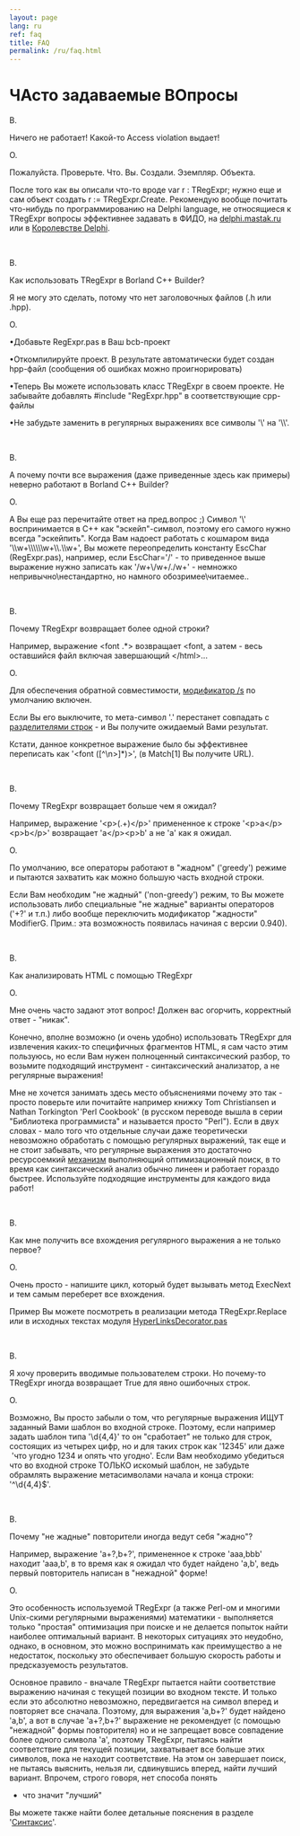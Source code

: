 ```yaml
---
layout: page
lang: ru
ref: faq
title: FAQ
permalink: /ru/faq.html
---
```


ЧАсто задаваемые ВОпросы
========================

В.

Ничего не работает! Какой-то Access violation выдает!

О.

Пожалуйста. Проверьте. Что. Вы. Создали. Эземпляр. Объекта.

После того как вы описали что-то вроде var r : TRegExpr; нужно еще и сам
объект создать r := TRegExpr.Create. Рекомендую вообще почитать
что-нибудь по программированию на Delphi language, не относящиеся к
TRegExpr вопросы эффективнее задавать в ФИДО, на
[delphi.mastak.ru](http://delphi.mastak.ru/) или в [Королевстве
Delphi](http://delphi.vitpc.com/).

 

В.

Как использовать TRegExpr в Borland C++ Builder?

Я не могу это сделать, потому что нет заголовочных файлов (.h или .hpp).

О.

•Добавьте RegExpr.pas в Ваш bcb-проект

•Откомпилируйте проект. В результате автоматически будет создан hpp-файл
(сообщения об ошибках можно проигнорировать)

•Теперь Вы можете использовать класс TRegExpr в своем проекте. Не
забывайте добавлять \#include "RegExpr.hpp" в соответствующие cpp-файлы

•Не забудьте заменить в регулярных выражениях все символы '\\' на
'\\\\'.

 

В.

А почему почти все выражения (даже приведенные здесь как примеры)
неверно работают в Borland C++ Builder?

О.

А Вы еще раз перечитайте ответ на пред.вопрос ;) Символ '\\'
воспринимается в C++ как "эскейп"-символ, поэтому его самого нужно
всегда "эскейпить". Когда Вам надоест работать с кошмаром вида
'\\\\w+\\\\\\\\\\\\w+\\\\.\\\\w+', Вы можете переопределить константу
EscChar (RegExpr.pas), например, если EscChar='/' - то приведенное выше
выражение нужно записать как '/w+\\/w+/./w+' - немножко
непривычно\\нестандартно, но намного обозримее\\читаемее..

 

В.

Почему TRegExpr возвращает более одной строки?

Например, выражение &lt;font .\*&gt; возвращает &lt;font, а затем - весь
оставшийся файл включая завершающий &lt;/html&gt;...

О.

Для обеспечения обратной совместимости, [модификатор
/s](#regexp_syntax.html#modifier_s) по умолчанию включен.

Если Вы его выключите, то мета-символ '.' перестанет совпадать с
[разделителями строк](#regexp_syntax.html#syntax_line_separators) - и Вы
получите ожидаемый Вами результат.

Кстати, данное конкретное выражение было бы эффективнее переписать как
'&lt;font (\[^\\n&gt;\]\*)&gt;', (в Match\[1\] Вы получите URL).

 

В.

Почему TRegExpr возвращает больше чем я ожидал?

Например, выражение '&lt;p&gt;(.+)&lt;/p&gt;' примененное к строке
'&lt;p&gt;a&lt;/p&gt;&lt;p&gt;b&lt;/p&gt;' возвращает
'a&lt;/p&gt;&lt;p&gt;b' а не 'a' как я ожидал.

О.

По умолчанию, все операторы работают в "жадном" ('greedy') режиме и
пытаются захватить как можно большую часть входной строки.

Если Вам необходим "не жадный" ('non-greedy') режим, то Вы можете
использовать либо специальные "не жадные" варианты операторов ('+?' и
т.п.) либо вообще переключить модификатор "жадности" ModifierG. Прим.:
эта возможность появилась начиная с версии 0.940).

 

В.

Как анализировать HTML с помощью TRegExpr

О.

Мне очень часто задают этот вопрос! Должен вас огорчить, корректный
ответ - "никак".

Конечно, вполне возможно (и очень удобно) использовать TRegExpr для
извлечения каких-то специфичных фрагментов HTML, я сам часто этим
пользуюсь, но если Вам нужен полноценный синтаксический разбор, то
возьмите подходящий инструмент - синтаксический анализатор, а не
регулярные выражения!

Мне не хочется занимать здесь место объяснениями почему это так - просто
поверьте или почитайте например книжку Tom Christiansen и Nathan
Torkington 'Perl Cookbook' (в русском переводе вышла в серии "Библиотека
программиста" и называется просто "Perl"). Если в двух словах - мало
того что отдельные случаи даже теоретически невозможно обработать с
помощью регулярных выражений, так еще и не стоит забывать, что
регулярные выражения это достаточно ресурсоемкий
[механизм](#regexp_syntax.html#mechanism) выполняющий оптимизационный
поиск, в то время как синтаксический анализ обычно линеен и работает
гораздо быстрее. Используйте подходящие инструменты для каждого вида
работ!

 

В.

Как мне получить все вхождения регулярного выражения а не только первое?

О.

Очень просто - напишите цикл, который будет вызывать метод ExecNext и
тем самым переберет все вхождения.

Пример Вы можете посмотреть в реализации метода TRegExpr.Replace или в
исходных текстах модуля
[HyperLinksDecorator.pas](#hyperlinksdecorator.html)

 

В.

Я хочу проверить вводимые пользователем строки. Но почему-то TRegExpr
иногда возвращает True для явно ошибочных строк.

О.

Возможно, Вы просто забыли о том, что регулярные выражения ИЩУТ заданный
Вами шаблон во входной строке. Поэтому, если например задать шаблон типа
'\\d{4,4}' то он "сработает" не только для строк, состоящих из четырех
цифр, но и для таких строк как '12345' или даже  'что угодно 1234 и
опять что угодно'. Если Вам необходимо убедиться что во входной строке
ТОЛЬКО искомый шаблон, не забудьте обрамлять выражение метасимволами
начала и конца строки: '^\\d{4,4}$'.

 

В.

Почему "не жадные" повторители иногда ведут себя "жадно"?

Например, выражение 'a+?,b+?', примененное к строке 'aaa,bbb' находит
'aaa,b', в то время как я ожидал что будет найдено 'a,b', ведь первый
повторитель написан в "нежадной" форме!

О.

Это особенность используемой TRegExpr (а также Perl-ом и многими
Unix-скими регулярными выражениями) математики - выполняется только
"простая" оптимизация при поиске и не делается попыток найти наиболее
оптимальный вариант. В некоторых ситуациях это неудобно, однако, в
основном, это можно воспринимать как преимущество а не недостаток,
поскольку это обеспечивает большую скорость работы и предсказуемость
результатов.

Основное правило - вначале TRegExpr пытается найти соответствие
выражению начиная с текущей позиции во входном тексте. И только если это
абсолютно невозможно, передвигается на символ вперед и повторяет все
сначала. Поэтому, для выражения 'a,b+?' будет найдено 'a,b', а вот в
случае 'a+?,b+?' выражение не рекомендует (с помощью "нежадной" формы
повторителя) но и не запрещает вовсе совпадение более одного символа
'a', поэтому TRegExpr, пытаясь найти соответствие для текущей позиции,
захватывает все больше этих символов, пока не находит соответствие. На
этом он завершает поиск, не пытаясь выяснить, нельзя ли, сдвинувшись
вперед, найти лучший вариант. Впрочем, строго говоря, нет способа понять
- что значит "лучший"

Вы можете также найти более детальные пояснения в разделе
'[Синтаксис](#regexp_syntax.html#mechanism)'.

